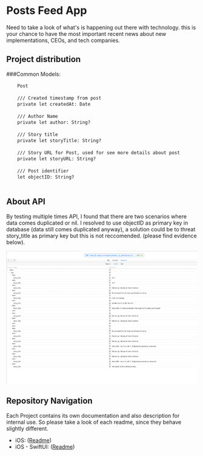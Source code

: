# Posts Feed App

Need to take a look of what's is happening out there with technology. this is your chance to have the most important  recent news about new implementations, CEOs, and tech companies.

## Project distribution

###Common Models:

```
	Post

    /// Created timestamp from post
    private let createdAt: Date
    
    /// Author Name
    private let author: String?
    
    /// Story title
    private let storyTitle: String?
    
    /// Story URL for Post, used for see more details about post
    private let storyURL: String?
    
    /// Post identifier
    let objectID: String?
	
```

About API
-

By testing multiple times API, I found that there are two scenarios where data comes duplicated or nil. I resolved to use objectID as primary key in database (data still comes duplicated anyway), a solution could be to threat story_title as primary key but this is not reccomended. (please find evidence below).

![GitHub Logo](Duplicates_Evidence.jpg)


Repository Navigation
-
Each Project contains its own documentation and also description for internal use. So please take a look of each readme, since they behave slightly different.

- iOS: ([Readme](https://github.com/bolivarbryan/PostFeedClients/blob/main/iOS/README.md))
- iOS - SwiftUI: ([Readme](https://github.com/bolivarbryan/PostFeedClients/blob/main/iOS/README.md))
